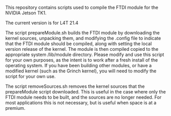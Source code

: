 This repository contains scripts used to compile the FTDI module for the NVIDIA Jetson TK1.

The current version is for L4T 21.4

The script prepareModule.sh builds the FTDI module by downloading the kernel sources, unpacking them, and modifying the .config file to indicate that the FTDI module should be compiled, along with setting the local version release of the kernel. The module is then compiled copied to the appropriate system /lib/module directory. Please modify and use this script for your own purposes, as the intent is to work after a fresh install of the operating system. If you have been building other modules, or have a modified kernel (such as the Grinch kernel), you will need to modify the script for your own use.

The script removeSources.sh removes the kernel sources that the prepareModule script downloaded. This is useful in the case where only the FTDI module needs to be built, and the sources are no longer needed. For most applications this is not necessary, but is useful when space is at a premium.
